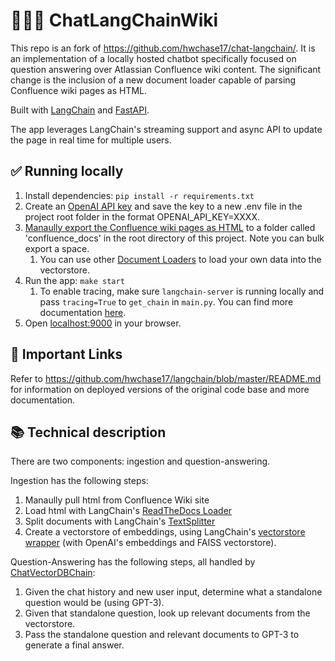 # 🦜️🔗🔗 ChatLangChainWiki

This repo is an fork of https://github.com/hwchase17/chat-langchain/.  It is an implementation of a locally hosted chatbot specifically focused on question answering over Atlassian Confluence wiki content.  The significant change is the inclusion of a new document loader capable of parsing Confluence wiki pages as HTML.

Built with [LangChain](https://github.com/hwchase17/langchain/) and [FastAPI](https://fastapi.tiangolo.com/).


The app leverages LangChain's streaming support and async API to update the page in real time for multiple users.

## ✅ Running locally
1. Install dependencies: `pip install -r requirements.txt`
1. Create an [OpenAI API key](https://platform.openai.com/account/api-keys) and save the key to a new .env file in the project root folder in the format OPENAI_API_KEY=XXXX.
1. [Manaully export the Confluence wiki pages as HTML]((https://support.atlassian.com/confluence-cloud/docs/export-content-to-word-pdf-html-and-xml/)) to a folder called 'confluence_docs' in the root directory of this project.  Note you can bulk export a space.
   1. You can use other [Document Loaders](https://langchain.readthedocs.io/en/latest/modules/document_loaders.html) to load your own data into the vectorstore.
1. Run the app: `make start`
   1. To enable tracing, make sure `langchain-server` is running locally and pass `tracing=True` to `get_chain` in `main.py`. You can find more documentation [here](https://langchain.readthedocs.io/en/latest/tracing.html).
1. Open [localhost:9000](http://localhost:9000) in your browser.

## 🚀 Important Links

Refer to https://github.com/hwchase17/langchain/blob/master/README.md for information on deployed versions of the original code base and more documentation.

## 📚 Technical description

There are two components: ingestion and question-answering.

Ingestion has the following steps:

1. Manaully pull html from Confluence Wiki site
2. Load html with LangChain's [ReadTheDocs Loader](https://langchain.readthedocs.io/en/latest/modules/document_loaders/examples/readthedocs_documentation.html)
3. Split documents with LangChain's [TextSplitter](https://langchain.readthedocs.io/en/latest/modules/utils/combine_docs_examples/textsplitter.html)
4. Create a vectorstore of embeddings, using LangChain's [vectorstore wrapper](https://langchain.readthedocs.io/en/latest/modules/utils/combine_docs_examples/vectorstores.html) (with OpenAI's embeddings and FAISS vectorstore).

Question-Answering has the following steps, all handled by [ChatVectorDBChain](https://langchain.readthedocs.io/en/latest/modules/chains/combine_docs_examples/chat_vector_db.html):

1. Given the chat history and new user input, determine what a standalone question would be (using GPT-3).
2. Given that standalone question, look up relevant documents from the vectorstore.
3. Pass the standalone question and relevant documents to GPT-3 to generate a final answer.
